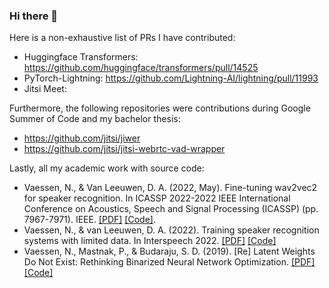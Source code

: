 ### Hi there 👋

Here is a non-exhaustive list of PRs I have contributed:

* Huggingface Transformers: https://github.com/huggingface/transformers/pull/14525
* PyTorch-Lightning: https://github.com/Lightning-AI/lightning/pull/11993 
* Jitsi Meet: 

Furthermore, the following repositories were contributions during Google Summer of Code and my bachelor thesis:

* https://github.com/jitsi/jiwer
* https://github.com/jitsi/jitsi-webrtc-vad-wrapper

Lastly, all my academic work with source code:

* Vaessen, N., & Van Leeuwen, D. A. (2022, May). Fine-tuning wav2vec2 for speaker recognition. In ICASSP 2022-2022 IEEE International Conference on Acoustics, Speech and Signal Processing (ICASSP) (pp. 7967-7971). IEEE. [[PDF]](https://arxiv.org/pdf/2109.15053.pdf) [[Code]](https://github.com/nikvaessen/w2v2-speaker).
* Vaessen, N., & van Leeuwen, D. A. (2022). Training speaker recognition systems with limited data. In Interspeech 2022. [[PDF]](https://arxiv.org/abs/2203.14688) [[Code]](https://github.com/nikvaessen/w2v2-speaker-few-samples)
* Vaessen, N., Mastnak, P., & Budaraju, S. D. (2019). [Re] Latent Weights Do Not Exist: Rethinking Binarized Neural Network Optimization. [[PDF]](https://openreview.net/pdf?id=SkegBa5zTH) [[Code]](https://github.com/nikvaessen/Rethinking-Binarized-Neural-Network-Optimization)

